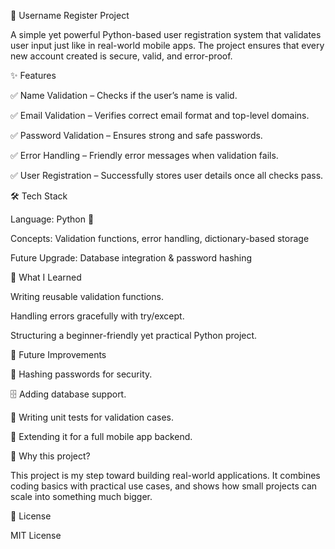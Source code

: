 🌟 Username Register Project

A simple yet powerful Python-based user registration system that validates user input just like in real-world mobile apps.
The project ensures that every new account created is secure, valid, and error-proof.

✨ Features

✅ Name Validation – Checks if the user’s name is valid.

✅ Email Validation – Verifies correct email format and top-level domains.

✅ Password Validation – Ensures strong and safe passwords.

✅ Error Handling – Friendly error messages when validation fails.

✅ User Registration – Successfully stores user details once all checks pass.

🛠️ Tech Stack

Language: Python 🐍

Concepts: Validation functions, error handling, dictionary-based storage

Future Upgrade: Database integration & password hashing

📖 What I Learned

Writing reusable validation functions.

Handling errors gracefully with try/except.

Structuring a beginner-friendly yet practical Python project.

🔮 Future Improvements

🔐 Hashing passwords for security.

🗄️ Adding database support.

🧪 Writing unit tests for validation cases.

📱 Extending it for a full mobile app backend.

🎯 Why this project?

This project is my step toward building real-world applications.
It combines coding basics with practical use cases, and shows how small projects can scale into something much bigger.

📜 License

MIT License
